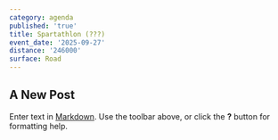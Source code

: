 ```yaml
---
category: agenda
published: 'true'
title: Spartathlon (???)
event_date: '2025-09-27'
distance: '246000'
surface: Road
---
```

## A New Post

Enter text in [Markdown](http://daringfireball.net/projects/markdown/). Use the toolbar above, or click the **?** button for formatting help.
